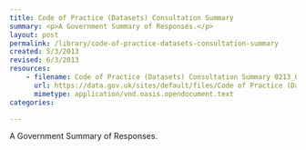 ```yaml
---
title: Code of Practice (Datasets) Consultation Summary
summary: <p>A Government Summary of Responses.</p>
layout: post
permalink: /library/code-of-practice-datasets-consultation-summary
created: 5/3/2013
revised: 6/3/2013
resources:
    - filename: Code of Practice (Datasets) Consultation Summary 0213_0_10.odt
      url: https://data.gov.uk/sites/default/files/Code of Practice (Datasets) Consultation Summary 0213_0_10.odt
      mimetype: application/vnd.oasis.opendocument.text
categories:

---
```


<p>A Government Summary of Responses.</p>
